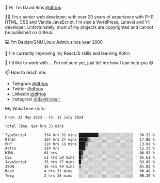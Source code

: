 👋 Hi, I'm David Rios [@dfrios](https://github.com/dfrios)

👨‍💻 I'm a senior web developer, with over 20 years of experience with PHP, HTML, CSS and Vanilla JavaScript. I'm also a WordPress, Laravel and Yii developer. Unfortunately, most of my projects are copyrighted and cannot be published on GitHub.

💻 I'm Debian/GNU Linux Admin since year 2000

🌱 I'm currently improving my ReactJS skills and learning Kotlin

💞️ I'd like to work with ... I'm not sure yet, just tell me how I can help you 😅


📫 How to reach me:
* Telegram [@dfrios](https://t.me/dfrios)
* Twitter [@dfrios](https://twitter.com/dfrios)
* Linkedin [@dfrios](https://linkedin.com/in/dfrios)
* Instagram [@david.rios.r](https://instagram.com/david.rios.r)



My WakaTime stats:
<!--START_SECTION:waka-->

```txt
From: 23 May 2023 - To: 12 July 2024

Total Time: 924 hrs 33 mins

TypeScript        334 hrs 52 mins █████████░░░░░░░░░░░░░░░░   36.22 %
Other             164 hrs 34 mins ████▒░░░░░░░░░░░░░░░░░░░░   17.80 %
PHP               120 hrs 18 mins ███▒░░░░░░░░░░░░░░░░░░░░░   13.01 %
Astro             114 hrs         ███░░░░░░░░░░░░░░░░░░░░░░   12.33 %
HTML              64 hrs          █▓░░░░░░░░░░░░░░░░░░░░░░░   06.92 %
CSS               51 hrs 50 mins  █▒░░░░░░░░░░░░░░░░░░░░░░░   05.61 %
JavaScript        35 hrs 57 mins  █░░░░░░░░░░░░░░░░░░░░░░░░   03.89 %
JSON              16 hrs 49 mins  ▒░░░░░░░░░░░░░░░░░░░░░░░░   01.82 %
Bash              4 hrs 31 mins   ░░░░░░░░░░░░░░░░░░░░░░░░░   00.49 %
Twig              3 hrs 38 mins   ░░░░░░░░░░░░░░░░░░░░░░░░░   00.39 %
```

<!--END_SECTION:waka-->
